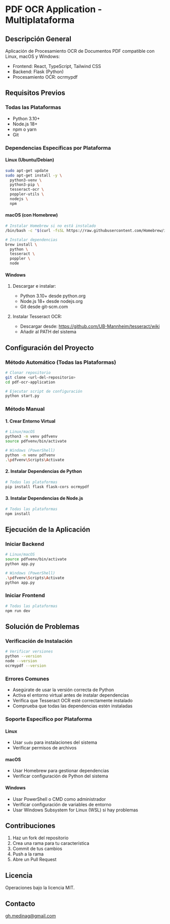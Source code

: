 # PDF OCR Application - Multiplataforma

## Descripción General

Aplicación de Procesamiento OCR de Documentos PDF compatible con Linux, macOS y Windows:

- Frontend: React, TypeScript, Tailwind CSS
- Backend: Flask (Python)
- Procesamiento OCR: ocrmypdf

## Requisitos Previos

### Todas las Plataformas

- Python 3.10+
- Node.js 18+
- npm o yarn
- Git

### Dependencias Específicas por Plataforma

#### Linux (Ubuntu/Debian)

```bash
sudo apt-get update
sudo apt-get install -y \
  python3-venv \
  python3-pip \
  tesseract-ocr \
  poppler-utils \
  nodejs \
  npm
```

#### macOS (con Homebrew)

```bash
# Instalar Homebrew si no está instalado
/bin/bash -c "$(curl -fsSL https://raw.githubusercontent.com/Homebrew/install/HEAD/install.sh)"

# Instalar dependencias
brew install \
  python \
  tesseract \
  poppler \
  node
```

#### Windows

1. Descargar e instalar:
   - Python 3.10+ desde python.org
   - Node.js 18+ desde nodejs.org
   - Git desde git-scm.com

2. Instalar Tesseract OCR:
   - Descargar desde: <https://github.com/UB-Mannheim/tesseract/wiki>
   - Añadir al PATH del sistema

## Configuración del Proyecto

### Método Automático (Todas las Plataformas)

```bash
# Clonar repositorio
git clone <url-del-repositorio>
cd pdf-ocr-application

# Ejecutar script de configuración
python start.py
```

### Método Manual

#### 1. Crear Entorno Virtual

```bash
# Linux/macOS
python3 -m venv pdfvenv
source pdfvenv/bin/activate

# Windows (PowerShell)
python -m venv pdfvenv
.\pdfvenv\Scripts\Activate
```

#### 2. Instalar Dependencias de Python

```bash
# Todas las plataformas
pip install flask flask-cors ocrmypdf
```

#### 3. Instalar Dependencias de Node.js

```bash
# Todas las plataformas
npm install
```

## Ejecución de la Aplicación

### Iniciar Backend

```bash
# Linux/macOS
source pdfvenv/bin/activate
python app.py

# Windows (PowerShell)
.\pdfvenv\Scripts\Activate
python app.py
```

### Iniciar Frontend

```bash
# Todas las plataformas
npm run dev
```

## Solución de Problemas

### Verificación de Instalación

```bash
# Verificar versiones
python --version
node --version
ocrmypdf --version
```

### Errores Comunes

- Asegúrate de usar la versión correcta de Python
- Activa el entorno virtual antes de instalar dependencias
- Verifica que Tesseract OCR esté correctamente instalado
- Comprueba que todas las dependencias estén instaladas

### Soporte Específico por Plataforma

#### Linux

- Usar `sudo` para instalaciones del sistema
- Verificar permisos de archivos

#### macOS

- Usar Homebrew para gestionar dependencias
- Verificar configuración de Python del sistema

#### Windows

- Usar PowerShell o CMD como administrador
- Verificar configuración de variables de entorno
- Usar Windows Subsystem for Linux (WSL) si hay problemas

## Contribuciones

1. Haz un fork del repositorio
2. Crea una rama para tu característica
3. Commit de tus cambios
4. Push a la rama
5. Abre un Pull Request

## Licencia

Operaciones bajo la licencia MIT.

## Contacto

gh.medinag@gmail.com

